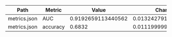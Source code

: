 | Path         | Metric   | Value              | Change               |
|--------------|----------|--------------------|----------------------|
| metrics.json | AUC      | 0.9192659113440562 | 0.013242791940626386 |
| metrics.json | accuracy | 0.6832             | 0.011199999999999988 |
